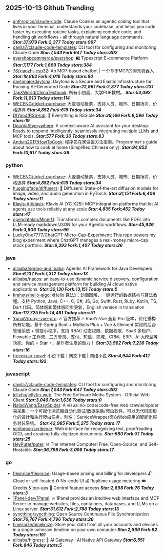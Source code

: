 ## 2025-10-13 Github Trending

### 
* [anthropics/claude-code](https://github.com/anthropics/claude-code): Claude Code is an agentic coding tool that lives in your terminal, understands your codebase, and helps you code faster by executing routine tasks, explaining complex code, and handling git workflows - all through natural language commands. ***Star:37,979 Fork:2,377 Today stars:997***
* [davila7/claude-code-templates](https://github.com/davila7/claude-code-templates): CLI tool for configuring and monitoring Claude Code ***Star:7,543 Fork:647 Today stars:302***
* [evershopcommerce/evershop](https://github.com/evershopcommerce/evershop): 🛍️ Typescript E-commerce Platform ***Star:7,177 Fork:1,869 Today stars:384***
* [78/xiaozhi-esp32](https://github.com/78/xiaozhi-esp32): An MCP-based chatbot | 一个基于MCP的聊天机器人 ***Star:19,862 Fork:4,019 Today stars:80***
* [daytonaio/daytona](https://github.com/daytonaio/daytona): Daytona is a Secure and Elastic Infrastructure for Running AI-Generated Code ***Star:22,961 Fork:2,377 Today stars:231***
* [TapXWorld/ChinaTextbook](https://github.com/TapXWorld/ChinaTextbook): 所有小初高、大学PDF教材。 ***Star:53,092 Fork:11,913 Today stars:114***
* [WECENG/ticket-purchase](https://github.com/WECENG/ticket-purchase): 大麦自动抢票，支持人员、城市、日期场次、价格选择 ***Star:4,852 Fork:615 Today stars:34***
* [DIYgod/RSSHub](https://github.com/DIYgod/RSSHub): 🧡 Everything is RSSible ***Star:39,166 Fork:8,596 Today stars:19***
* [DearVa/Everywhere](https://github.com/DearVa/Everywhere): A context-aware AI assistant for your desktop. Ready to respond intelligently, seamlessly integrating multiple LLMs and MCP tools. ***Star:577 Fork:30 Today stars:83***
* [Anduin2017/HowToCook](https://github.com/Anduin2017/HowToCook): 程序员在家做饭方法指南。Programmer's guide about how to cook at home (Simplified Chinese only). ***Star:94,852 Fork:10,617 Today stars:39***

### python
* [WECENG/ticket-purchase](https://github.com/WECENG/ticket-purchase): 大麦自动抢票，支持人员、城市、日期场次、价格选择 ***Star:4,852 Fork:615 Today stars:34***
* [huggingface/diffusers](https://github.com/huggingface/diffusers): 🤗 Diffusers: State-of-the-art diffusion models for image, video, and audio generation in PyTorch. ***Star:31,151 Fork:6,406 Today stars:11***
* [Klavis-AI/klavis](https://github.com/Klavis-AI/klavis): Klavis AI (YC X25): MCP integration platforms that let AI agents use tools reliably at any scale ***Star:4,835 Fork:452 Today stars:47***
* [opendatalab/MinerU](https://github.com/opendatalab/MinerU): Transforms complex documents like PDFs into LLM-ready markdown/JSON for your Agentic workflows. ***Star:45,926 Fork:3,806 Today stars:99***
* [LuckyOne7777/ChatGPT-Micro-Cap-Experiment](https://github.com/LuckyOne7777/ChatGPT-Micro-Cap-Experiment): This repo powers my blog experiment where ChatGPT manages a real-money micro-cap stock portfolio. ***Star:6,393 Fork:1,407 Today stars:26***

### java
* [alibaba/spring-ai-alibaba](https://github.com/alibaba/spring-ai-alibaba): Agentic AI Framework for Java Developers ***Star:6,137 Fork:1,312 Today stars:13***
* [alibaba/nacos](https://github.com/alibaba/nacos): an easy-to-use dynamic service discovery, configuration and service management platform for building AI cloud native applications. ***Star:32,130 Fork:13,151 Today stars:5***
* [krahets/hello-algo](https://github.com/krahets/hello-algo): 《Hello 算法》：动画图解、一键运行的数据结构与算法教程。支持 Python, Java, C++, C, C#, JS, Go, Swift, Rust, Ruby, Kotlin, TS, Dart 代码。简体版和繁体版同步更新，English version in translation ***Star:117,725 Fork:14,481 Today stars:51***
* [YunaiV/ruoyi-vue-pro](https://github.com/YunaiV/ruoyi-vue-pro): 🔥 官方推荐 🔥 RuoYi-Vue 全新 Pro 版本，优化重构所有功能。基于 Spring Boot + MyBatis Plus + Vue & Element 实现的后台管理系统 + 微信小程序，支持 RBAC 动态权限、数据权限、SaaS 多租户、Flowable 工作流、三方登录、支付、短信、商城、CRM、ERP、AI 大模型等功能。你的 ⭐️ Star ⭐️，是作者生发的动力！ ***Star:33,562 Fork:7,236 Today stars:16***
* [freeok/so-novel](https://github.com/freeok/so-novel): 小说下载｜网文下载 | 网络小说 ***Star:4,944 Fork:412 Today stars:192***

### javascript
* [davila7/claude-code-templates](https://github.com/davila7/claude-code-templates): CLI tool for configuring and monitoring Claude Code ***Star:7,543 Fork:647 Today stars:302***
* [jellyfin/jellyfin-web](https://github.com/jellyfin/jellyfin-web): The Free Software Media System - Official Web Client ***Star:3,046 Fork:1,636 Today stars:0***
* [NaiboWang/EasySpider](https://github.com/NaiboWang/EasySpider): A visual no-code/code-free web crawler/spider易采集：一个可视化浏览器自动化测试/数据采集/爬虫软件，可以无代码图形化的设计和执行爬虫任务。别名：ServiceWrapper面向Web应用的智能化服务封装系统。 ***Star:42,985 Fork:5,275 Today stars:17***
* [scribeocr/scribeocr](https://github.com/scribeocr/scribeocr): Web interface for recognizing text, proofreading OCR, and creating fully-digitized documents. ***Star:580 Fork:31 Today stars:25***
* [HeyPuter/puter](https://github.com/HeyPuter/puter): 🌐 The Internet Computer! Free, Open-Source, and Self-Hostable. ***Star:36,798 Fork:3,098 Today stars:17***

### go
* [flexprice/flexprice](https://github.com/flexprice/flexprice): Usage-based pricing and billing for developers 🔓 Cloud or self-hosted ⚙️ No-code UI 💰 Realtime usage metering 🎟 Credits & top-ups 🔑 Control feature access ***Star:2,898 Fork:76 Today stars:3***
* [1Panel-dev/1Panel](https://github.com/1Panel-dev/1Panel): 🔥 1Panel provides an intuitive web interface and MCP Server to manage websites, files, containers, databases, and LLMs on a Linux server. ***Star:31,612 Fork:2,788 Today stars:13***
* [syncthing/syncthing](https://github.com/syncthing/syncthing): Open Source Continuous File Synchronization ***Star:76,767 Fork:4,796 Today stars:28***
* [timelinize/timelinize](https://github.com/timelinize/timelinize): Store your data from all your accounts and devices in a single cohesive timeline on your own computer ***Star:2,669 Fork:82 Today stars:191***
* [alibaba/higress](https://github.com/alibaba/higress): 🤖 AI Gateway | AI Native API Gateway ***Star:6,551 Fork:846 Today stars:5***
